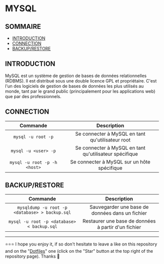 # MYSQL

## SOMMAIRE
- [INTRODUCTION](#introduction)
- [CONNECTION](#connection)
- [BACKUP/RESTORE](#backuprestore)

## INTRODUCTION
MySQL est un système de gestion de bases de données relationnelles (RDBMS). Il est distribué sous une double licence GPL et propriétaire. C'est l'un des logiciels de gestion de bases de données les plus utilisés au monde, tant par le grand public (principalement pour les applications web) que par des professionnels.

## CONNECTION
| Commande | Description |
| :---: | :---: |
| `mysql -u root -p` | Se connecter à MySQL en tant qu'utilisateur root |
| `mysql -u <user> -p` | Se connecter à MySQL en tant qu'utilisateur spécifique |
| `mysql -u root -p -h <host>` | Se connecter à MySQL sur un hôte spécifique |

## BACKUP/RESTORE
| Commande | Description |
| :---: | :---: |
| `mysqldump -u root -p <database> > backup.sql` | Sauvegarder une base de données dans un fichier |
| `mysql -u root -p <database> < backup.sql` | Restaurer une base de données à partir d'un fichier |

***

⭐⭐⭐ I hope you enjoy it, if so don't hesitate to leave a like on this repository and on the "[Dotfiles](https://github.com/EmmanuelLefevre/Dotfiles)" one (click on the "Star" button at the top right of the repository page). Thanks 🤗
